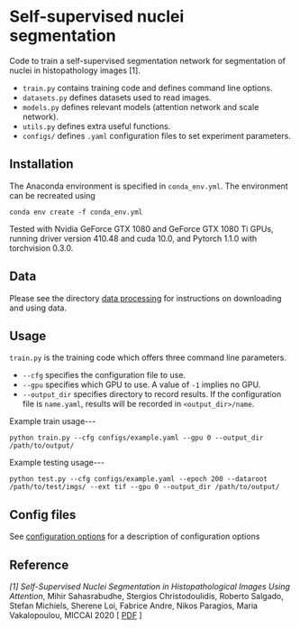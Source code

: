 # Self-supervised nuclei segmentation

Code to train a self-supervised segmentation network for segmentation of nuclei in histopathology images [1]. 

* ```train.py``` contains training code and defines command line options. 
* ```datasets.py``` defines datasets used to read images. 
* ```models.py``` defines relevant models (attention network and scale network).
* ```utils.py``` defines extra useful functions.
* ```configs/``` defines ```.yaml``` configuration files to set experiment parameters. 

## Installation
The Anaconda environment is specified in ```conda_env.yml```. The environment can be recreated using

```
conda env create -f conda_env.yml
```

Tested with Nvidia GeForce GTX 1080 and GeForce GTX 1080 Ti GPUs, running driver version 410.48 and cuda 10.0, and Pytorch 1.1.0 with torchvision 0.3.0.

## Data
Please see the directory [data processing](data_processing/README.md) for instructions on downloading and using data. 

## Usage
```train.py``` is the training code which offers three command line parameters. 
* ```--cfg``` specifies the configuration file to use.
* ```--gpu``` specifies which GPU to use. A value of ```-1``` implies no GPU.
* ```--output_dir``` specifies directory to record results. If the configuration file is ```name.yaml```, results will be recorded in ```<output_dir>/name```. 

Example train usage---

```
python train.py --cfg configs/example.yaml --gpu 0 --output_dir /path/to/output/
```

Example testing usage---
```
python test.py --cfg configs/example.yaml --epoch 200 --dataroot /path/to/test/imgs/ --ext tif --gpu 0 --output_dir /path/to/output/
```


## Config files
See [configuration options](configs/README.md) for a description of configuration options


## Reference
*[1] Self-Supervised Nuclei Segmentation in Histopathological Images Using Attention*, Mihir Sahasrabudhe, Stergios Christodoulidis, Roberto Salgado, Stefan Michiels, Sherene Loi, Fabrice Andre, Nikos Paragios, Maria Vakalopoulou, MICCAI 2020 [ [PDF](https://arxiv.org/pdf/2007.08373.pdf) ]
